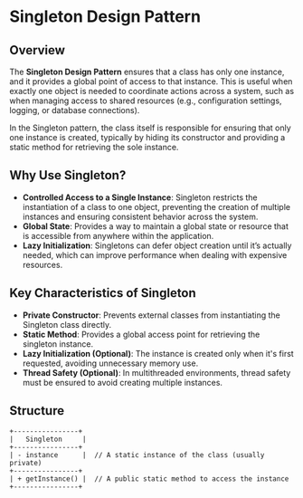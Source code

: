 # Singleton Design Pattern

## Overview

The **Singleton Design Pattern** ensures that a class has only one instance, and it provides a global point of access to that instance. This is useful when exactly one object is needed to coordinate actions across a system, such as when managing access to shared resources (e.g., configuration settings, logging, or database connections).

In the Singleton pattern, the class itself is responsible for ensuring that only one instance is created, typically by hiding its constructor and providing a static method for retrieving the sole instance.

## Why Use Singleton?

- **Controlled Access to a Single Instance**: Singleton restricts the instantiation of a class to one object, preventing the creation of multiple instances and ensuring consistent behavior across the system.
- **Global State**: Provides a way to maintain a global state or resource that is accessible from anywhere within the application.
- **Lazy Initialization**: Singletons can defer object creation until it’s actually needed, which can improve performance when dealing with expensive resources.

## Key Characteristics of Singleton

- **Private Constructor**: Prevents external classes from instantiating the Singleton class directly.
- **Static Method**: Provides a global access point for retrieving the singleton instance.
- **Lazy Initialization (Optional)**: The instance is created only when it's first requested, avoiding unnecessary memory use.
- **Thread Safety (Optional)**: In multithreaded environments, thread safety must be ensured to avoid creating multiple instances.

## Structure

```plaintext
+----------------+
|   Singleton     |
+----------------+
| - instance      |  // A static instance of the class (usually private)
+----------------+
| + getInstance() |  // A public static method to access the instance
+----------------+
